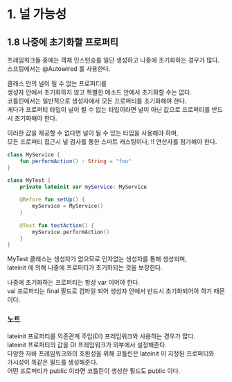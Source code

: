 # 1. 널 가능성

## 1.8 나중에 초기화할 프로퍼티

프레임워크들 중에는 객체 인스턴승를 일단 생성하고 나중에 초기화하는 경우가 많다.   
스프링에서는 @Autowired 를 사용한다.   

클래스 안의 널이 될 수 없는 프로퍼티를    
생성자 안에서 초기화하지 않고 특별한 메소드 안에서 초기화할 수는 없다.   
코틀린에서는 일반적으로 생성자에서 모든 프로퍼티를 초기화해야 한다.   
게다가 프로퍼티 타입이 널이 될 수 없는 타입이라면 널이 아닌 값으로 프로퍼티를 반드시 초기화해야 한다.   

이러한 값을 제공할 수 없다면 널이 될 수 있는 타입을 사용해야 하며,   
모든 프로퍼티 접근시 널 검사를 통한 스마트 캐스팅이나, !! 연산자를 첨가해야 한다.   

```kotlin
class MyService {
    fun performAction() : String = "foo"
}

class MyTest {
    private lateinit var myService: MyService
    
    @Before fun setUp() {
        myService = MyService()
    }
    
    @Test fun testAction() {
        myService.performAction()
    }
}
```

MyTest 클래스는 생성자가 없으므로 인자없는 생성자를 통해 생성되며,   
lateinit 에 의해 나중에 프로퍼티가 초기화되는 것을 보장한다.   

나중에 초기화하는 프로퍼티는 항상 var 이어야 한다.   
val 프로퍼티는 final 필드로 컴파일 되어 생성자 안에서 반드시 초기화되어야 하기 때문이다.   

### 노트
lateinit 프로퍼티를 의존관계 주입(DI) 프레임워크와 사용하는 경우가 많다.   
lateinit 프로퍼티의 값을 DI 프레임워크가 외부에서 설정해준다.   
다양한 자바 프레임워크와의 호환성을 위해 코틀린은 lateinit 이 지정된 프로퍼티와   
가시성이 똑같은 필드를 생성해준다.   
어떤 프로퍼티가 public 이라면 코틀린이 생성한 필드도 public 이다.   
